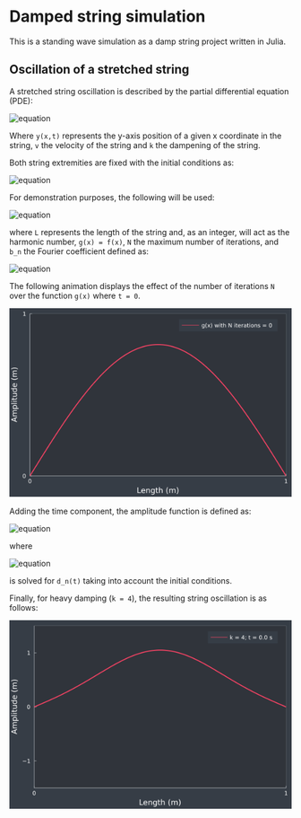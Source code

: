 # Damped string simulation

This is a standing wave simulation as a damp string project written in Julia.

## Oscillation of a stretched string

A stretched string oscillation is described by the partial differential equation (PDE):

![equation](https://latex.codecogs.com/png.image?%5CLARGE%20%5Cdpi%7B100%7D%5Cbg%7Bwhite%7D%5Cfrac%7B%5Cpartial%5E2%20y(x,t)%7D%7B%5Cpartial%20t%5E2%7D%20=%20v%5E2%20%5Cfrac%7B%5Cpartial%5E2%20y(x,t)%7D%7B%5Cpartial%20x%5E2%7D%20-%20k%20%5Cfrac%7B%5Cpartial%20y(x,t)%7D%7B%5Cpartial%20t%7D)

Where `y(x,t)` represents the y-axis position of a given x coordinate in the string, `v` the velocity of the string and `k` the dampening of the string.

Both string extremities are fixed with the initial conditions as:

![equation](https://latex.codecogs.com/png.image?%5CLARGE%20%5Cdpi%7B100%7D%5Cbg%7Bwhite%7D%5Cbegin%7Bcases%7Dy(x,0)%20=%20f(x)%5C%5C%5Cfrac%7B%5Cpartial%20y(x,0)%7D%7B%5Cpartial%20t%7D%20=%20g(x)%5Cend%7Bcases%7D)

For demonstration purposes, the following will be used:

![equation](https://latex.codecogs.com/png.image?%5CLARGE%20%5Cdpi%7B100%7D%5Cbg%7Bwhite%7D%5Cbegin%7Bcases%7DL%20=%201~(m)%5C%5Cv%20=%201~(ms%5E%7B-1%7D)%5C%5Cg(x)%20=%20%5Csum_%7Bn%7D%5E%7BN%7D%20b_n%20%5Csin(%5Cfrac%7B(2n%20&plus;%201)x%5Cpi%7D%7BL%7D)%5Cend%7Bcases%7D)

where `L` represents the length of the string and, as an integer, will act as the harmonic number, `g(x) = f(x)`, `N` the maximum number of iterations, and `b_n` the Fourier coefficient defined as:

![equation](https://latex.codecogs.com/png.image?%5CLARGE%20%5Cdpi%7B100%7D%5Cbg%7Bwhite%7Db_n%20=%20%5Cfrac%7B8%7D%7B%5Cpi%5E2%7D%5Cfrac%7B(-1)%5En%7D%7B(2n%20&plus;%201)%5E2%7D)

The following animation displays the effect of the number of iterations `N` over the function `g(x)` where `t = 0`.

<img src="string_iterations.gif">

Adding the time component, the amplitude function is defined as:

![equation](https://latex.codecogs.com/png.image?%5CLARGE%20%5Cdpi%7B100%7D%5Cbg%7Bwhite%7DY_n(x,%20t)%20=%20g_n(x)%20d_n(t))

where

![equation](https://latex.codecogs.com/png.image?%5CLARGE%20%5Cdpi%7B100%7D%5Cbg%7Bwhite%7D%5Cfrac%7B%5Cpartial%5E2%20Y_n(x,t)%7D%7B%5Cpartial%20t%5E2%7D%20=%20v%5E2%20%5Cfrac%7B%5Cpartial%5E2%20Y_n(x,t)%7D%7B%5Cpartial%20x%5E2%7D%20-%20k%20%5Cfrac%7B%5Cpartial%20Y_n(x,t)%7D%7B%5Cpartial%20t%7D)

is solved for `d_n(t)` taking into account the initial conditions.

Finally, for heavy damping (`k = 4`), the resulting string oscillation is as follows:

<img src="string_animation.gif">
